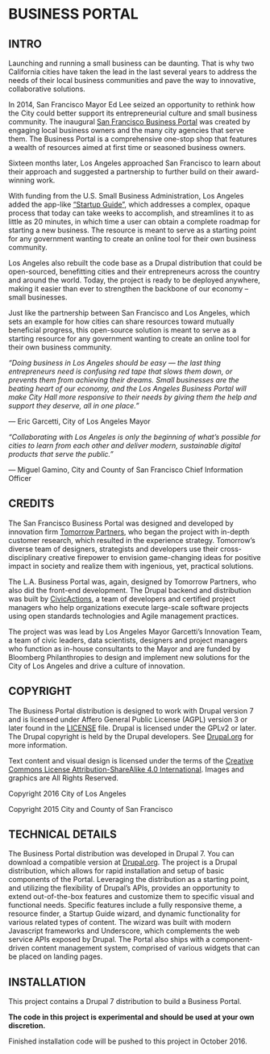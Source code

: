 # BUSINESS PORTAL

## INTRO

Launching and running a small business can be daunting. That is why two California cities have taken the lead in the last several years to address the needs of their local business communities and pave the way to innovative, collaborative solutions. 

In 2014, San Francisco Mayor Ed Lee seized an opportunity to rethink how the City could better support its entrepreneurial culture and small business community. The inaugural [San Francisco Business Portal](http://businessportal.sfgov.org) was created by engaging local business owners and the many city agencies that serve them. The Business Portal is a comprehensive one-stop shop that features a wealth of resources aimed at first time or seasoned business owners. 

Sixteen months later, Los Angeles approached San Francisco to learn about their approach and suggested a partnership to further build on their award-winning work. 

With funding from the U.S. Small Business Administration, Los Angeles added the app-like [“Startup Guide”](http://business.lacity.org/startup-guide), which addresses a complex, opaque process that today can take weeks to accomplish, and streamlines it to as little as 20 minutes, in which time a user can obtain a complete roadmap for starting a new business. The resource is meant to serve as a starting point for any government wanting to create an online tool for their own business community. 

Los Angeles also rebuilt the code base as a Drupal distribution that could be open-sourced, benefitting cities and their entrepreneurs across the country and around the world. Today, the project is ready to be deployed anywhere, making it easier than ever to strengthen the backbone of our economy – small businesses. 

Just like the partnership between San Francisco and Los Angeles, which sets an example for how cities can share resources toward mutually beneficial progress, this open-source solution is meant to serve as a starting resource for any government wanting to create an online tool for their own business community.

*“Doing business in Los Angeles should be easy — the last thing entrepreneurs need is confusing red tape that slows them down, or prevents them from achieving their dreams. Small businesses are the beating heart of our economy, and the Los Angeles Business Portal will make City Hall more responsive to their needs by giving them the help and support they deserve, all in one place.”* 

— Eric Garcetti, City of Los Angeles Mayor

*“Collaborating with Los Angeles is only the beginning of what’s possible for cities to learn from each other and deliver modern, sustainable digital products that serve the public.”*

— Miguel Gamino, City and County of San Francisco Chief Information Officer  

## CREDITS
The San Francisco Business Portal was designed and developed by innovation firm [Tomorrow Partners](http://businessportal.tomorrowpartners.com), who began the project with in-depth customer research, which resulted in the experience strategy. Tomorrow’s diverse team of designers, strategists and developers use their cross-disciplinary creative firepower to envision game-changing ideas for positive impact in society and realize them with ingenious, yet, practical solutions. 

The L.A. Business Portal was, again, designed by Tomorrow Partners, who also did the front-end development. The Drupal backend and distribution was built by [CivicActions](http://civicactions.com), a team of developers and certified project managers who help organizations execute large-scale software projects using open standards technologies and Agile management practices.  

The project was was lead by Los Angeles Mayor Garcetti’s Innovation Team, a team of civic leaders, data scientists, designers and project managers who function as in-house consultants to the Mayor and are funded by Bloomberg Philanthropies to design and implement new solutions for the City of Los Angeles and drive a culture of innovation. 

## COPYRIGHT
The Business Portal distribution is designed to work with Drupal version 7 and is licensed under Affero General Public License (AGPL) version 3 or later found in the [LICENSE](https://github.com/StartupInADay/Los-Angeles-California/blob/master/LICENSE) file. 
Drupal is licensed under the GPLv2 or later. The Drupal copyright is held by the Drupal developers. See [Drupal.org](http://drupal.org) for more information.

Text content and visual design is licensed under the terms of the [Creative Commons License Attribution-ShareAlike 4.0 International](https://creativecommons.org/licenses/by-sa/4.0/).
Images and graphics are All Rights Reserved.

Copyright 2016 City of Los Angeles 

Copyright 2015 City and County of San Francisco 

## TECHNICAL DETAILS
The Business Portal distribution was developed in Drupal 7. You can download a compatible version at [Drupal.org](https://www.drupal.org/project/drupal). The project is a Drupal distribution, which allows for rapid installation and setup of basic components of the Portal. Leveraging the distribution as a starting point, and utilizing the flexibility of Drupal’s APIs, provides an opportunity to extend out-of-the-box features and customize them to specific visual and functional needs. Specific features include a fully responsive theme, a resource finder, a Startup Guide wizard, and dynamic functionality for various related types of content. The wizard was built with modern Javascript frameworks and Underscore, which complements the web service APIs exposed by Drupal. The Portal also ships with a component-driven content management system, comprised of various widgets that can be placed on landing pages. 

## INSTALLATION
This project contains a Drupal 7 distribution to build a Business 
Portal.

**The code in this project is experimental and should be used at your
own discretion.** 

Finished installation code will be pushed to this project in October 
2016.

